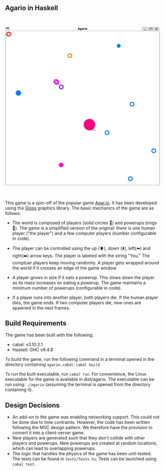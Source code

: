## Agario in Haskell ##

<br> 

![screenshot](agario-game.png)

<br>

This game is a spin-off of the popular game  [Agar.io](https://agar.io/). It has been developed using the [Gloss](https://hackage.haskell.org/package/gloss) graphics library. The basic mechanics of the game are as follows:

- The world is composed of players (solid circles 🔴) and powerups (rings 🔘). The game is a simplified version of the original: there is one human player ("the player") and a few computer players (number configurable in code).

- The player can be controlled using the up (⬆️), down (⬇️), left(⬅️) and right(➡️) arrow keys. The player is labeled with the string "You." The comptuer players keep moving randomly. A player gets wrapped around the world if it crosses an edge of the game window. 

- A player grows in size if it eats a powerup. This slows down the player as its mass increases on eating a powerup. The game maintains a minimum number of powerups (configurable in code).

- If a player runs into another player, both players die. If the human player dies, the game ends. If two computer players die, new ones are spawned in the next frames. 

## Build Requirements ##
The game has been built with the following:
- cabal: v3.10.2.1
- Haskell: GHC v9.4.8

To build the game, run the following command in a terminal opened in the directory containing ```agario.cabal```: ```cabal build```

To run the built executable, run ```cabal run```. For convenience, the Linux executable for the game is available in dist/agario. The executable can be run using: ```./agario``` (assuming the terminal is opened from the directory containing it).

## Design Decisions ##
- An add-on to the game was enabling networking support. This could not be done due to time contraints. However, the code has been written following the MVC design pattern. We therefore have the provision to convert it into a client-server game.
- New players are generated such that they don't collide with other players and powerups. New powerups are created at random locations, which can lead to overlapping powerups.  
- The logic that handles the physics of the game has been unit-tested. The tests can be found in ```tests/Tests.hs```. Tests can be launched using ```cabal test```. 
